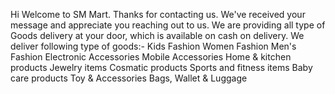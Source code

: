 Hi
Welcome to SM Mart.
Thanks for contacting us. We've received your message and appreciate you reaching out to us. We are providing all type of Goods delivery at your door, which is available on cash on delivery.
We deliver following type of goods:-
Kids Fashion
Women Fashion
Men's Fashion
Electronic Accessories
Mobile Accessories
Home & kitchen products
Jewelry items
Cosmatic products
Sports and fitness items
Baby care products
Toy & Accessories
Bags, Wallet & Luggage
